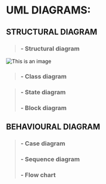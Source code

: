 # UML DIAGRAMS:
## STRUCTURAL DIAGRAM
> ### - Structural diagram
 ![This is an image](https://instrumentationtools.com/wp-content/uploads/2018/04/What-is-Oscilloscope.jpg)
> ### - Class diagram

> ### - State diagram
> ###  - Block diagram
## BEHAVIOURAL DIAGRAM
> ### - Case diagram
> ### - Sequence diagram
> ### - Flow chart
